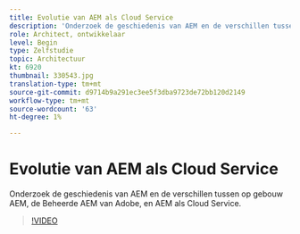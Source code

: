 ```yaml
---
title: Evolutie van AEM als Cloud Service
description: 'Onderzoek de geschiedenis van AEM en de verschillen tussen op gebouw AEM, de Beheerde AEM van Adobe, en AEM als Cloud Service. '
role: Architect, ontwikkelaar
level: Begin
type: Zelfstudie
topic: Architectuur
kt: 6920
thumbnail: 330543.jpg
translation-type: tm+mt
source-git-commit: d9714b9a291ec3ee5f3dba9723de72bb120d2149
workflow-type: tm+mt
source-wordcount: '63'
ht-degree: 1%

---
```



# Evolutie van AEM als Cloud Service

Onderzoek de geschiedenis van AEM en de verschillen tussen op gebouw AEM, de Beheerde AEM van Adobe, en AEM als Cloud Service.

>[!VIDEO](https://video.tv.adobe.com/v/330543/?quality=12&learn=on)